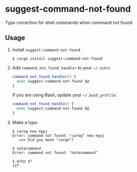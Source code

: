 # suggest-command-not-found

Typo correction for shell commands when command not found

## Usage

1. Install `suggest-command-not-found`
   ```console
   $ cargo install suggest-command-not-found
   ```
2. Add `command_not_found_handler` to your `~/.zshrc`
   ```zsh
   command_not_found_handler() {
     exec suggest-command-not-found $@
   }
   ```
   If you are using Bash, update your `~/.bash_profile`:
   ```bash
   command_not_found_handle() {
     exec suggest-command-not-found $@
   }
   ```
3. Make a typo
   ```console
   $ carog new mypj
   Error: command not found: "carog" new mypj
      ==> Did you mean "cargo"?
   
   $ notacommand
   Error: command not found: "notacommand"
   
   $ echo $?
   127
   ```

